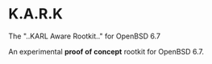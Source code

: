 # K.A.R.K

The "..KARL Aware Rootkit.." for OpenBSD 6.7    

An experimental **proof of concept** rootkit for OpenBSD 6.7.    


